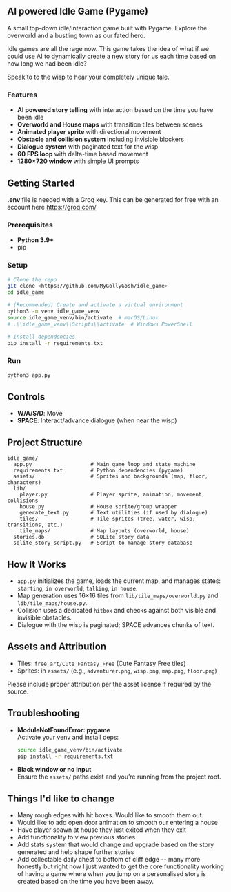 ## AI powered Idle Game (Pygame)

A small top-down idle/interaction game built with Pygame. Explore the overworld and a bustling town as our fated hero.

Idle games are all the rage now. This game takes the idea of what if we could use AI to dynamically create a new story for us each time based on how long we had been idle? 

Speak to to the wisp to hear your completely unique tale.

### Features
- **AI powered story telling** with interaction based on the time you have been idle
- **Overworld and House maps** with transition tiles between scenes
- **Animated player sprite** with directional movement
- **Obstacle and collision system** including invisible blockers
- **Dialogue system** with paginated text for the wisp
- **60 FPS loop** with delta-time based movement
- **1280×720 window** with simple UI prompts

## Getting Started

**.env** file is needed with a Groq key. This can be generated for free with an account here https://groq.com/

### Prerequisites
- **Python 3.9+**
- pip

### Setup
```bash
# Clone the repo
git clone <https://github.com/MyGollyGosh/idle_game>
cd idle_game

# (Recommended) Create and activate a virtual environment
python3 -m venv idle_game_venv
source idle_game_venv/bin/activate  # macOS/Linux
# .\\idle_game_venv\\Scripts\\activate  # Windows PowerShell

# Install dependencies
pip install -r requirements.txt
```

### Run
```bash
python3 app.py
```

## Controls
- **W/A/S/D**: Move
- **SPACE**: Interact/advance dialogue (when near the wisp)

## Project Structure
```text
idle_game/
  app.py                   # Main game loop and state machine
  requirements.txt         # Python dependencies (pygame)
  assets/                  # Sprites and backgrounds (map, floor, characters)
  lib/
    player.py              # Player sprite, animation, movement, collisions
    house.py               # House sprite/group wrapper
    generate_text.py       # Text utilities (if used by dialogue)
    tiles/                 # Tile sprites (tree, water, wisp, transitions, etc.)
    tile_maps/             # Map layouts (overworld, house)
  stories.db               # SQLite story data
  sqlite_story_script.py   # Script to manage story database
```

## How It Works
- `app.py` initializes the game, loads the current map, and manages states: `starting`, `in overworld`, `talking`, `in house`.
- Map generation uses 16×16 tiles from `lib/tile_maps/overworld.py` and `lib/tile_maps/house.py`.
- Collision uses a dedicated `hitbox` and checks against both visible and invisible obstacles.
- Dialogue with the wisp is paginated; SPACE advances chunks of text.

## Assets and Attribution
- Tiles: `free_art/Cute_Fantasy_Free` (Cute Fantasy Free tiles)
- Sprites: in `assets/` (e.g., `adventurer.png`, `wisp.png`, `map.png`, `floor.png`)

Please include proper attribution per the asset license if required by the source.

## Troubleshooting
- **ModuleNotFoundError: pygame**  
  Activate your venv and install deps:
  ```bash
  source idle_game_venv/bin/activate
  pip install -r requirements.txt
  ```
- **Black window or no input**  
  Ensure the `assets/` paths exist and you’re running from the project root.

## Things I'd like to change
- Many rough edges with hit boxes. Would like to smooth them out.
- Would like to add open door animation to smooth our entering a house
- Have player spawn at house they just exited when they exit
- Add functionality to view previous stories
- Add stats system that would change and upgrade based on the story generated and help shape further stories
- Add collectable daily chest to bottom of cliff edge
-- many more honestly but right now I just wanted to get the core functionality working of having a game where when you jump on a personalised story is created based on the time you have been away.